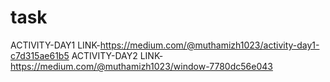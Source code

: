 # task
ACTIVITY-DAY1
LINK-https://medium.com/@muthamizh1023/activity-day1-c7d315ae61b5
ACTIVITY-DAY2
LINK-https://medium.com/@muthamizh1023/window-7780dc56e043